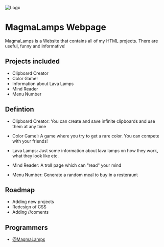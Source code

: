 
![Logo](https://magmalamps.github.io/images/Magmalamps.png)


# MagmaLamps Webpage

MagmaLamps is a Website that contains all of my HTML projects. There are useful, funny and informative!


## Projects included

- Clipboard Creator
- Color Game!
- Information about Lava Lamps
- Mind Reader
- Menu Number


## Defintion

- Clipboard Creator: You can create and save infinite clipboards and use them at any time

- Color Game!: A game where you try to get a rare color. You can compete with your friends!

- Lava Lamps: Just some information about lava lamps on how they work, what they look like etc.

- Mind Reader: A troll page which can "read" your mind

- Menu Number: Generate a random meal to buy in a resteraunt


## Roadmap

- Adding new projects
- Redesign of CSS
- Adding //coments




## Programmers

- [@MagmaLamps](https://github.com/magmalamps)


